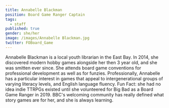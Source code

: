 ```yaml
---
title: Annabelle Blackman
position: Board Game Ranger Captain
tags:
  - staff
published: true
gender: she/her
image: /images/Annabelle Blackman.jpg
twitter: FOBoard_Game
---
```


Annabelle Blackman is a local youth librarian in the East Bay. In 2014, she discovered modern hobby games alongside her then 3 year old, and she was smitten ever since. She attends board game conventions for professional development as well as for funzies. Professionally, Annabelle has a particular interest in games that appeal to intergenerational groups of varying literacy levels, and English language fluency. Fun Fact: she had no idea indie TTRPGs existed until she volunteered for Big Bad as a Board Game Ranger in 2019. BBC's welcoming community has really defined what story games are for her, and she is always learning. 
